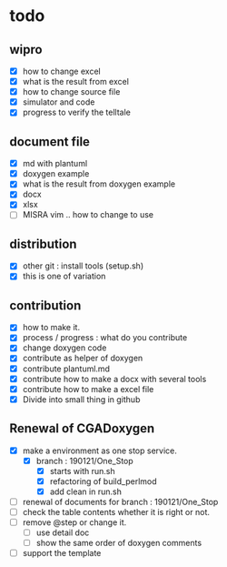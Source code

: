 # todo

## wipro
- [x] how to change excel
- [x] what is the result from excel
- [x] how to change source file
- [x] simulator and code
- [x] progress to verify the telltale

## document file
- [x] md with plantuml
- [x] doxygen example
- [x] what is the result from doxygen example
- [x] docx
- [x] xlsx
- [ ] MISRA vim .. how to change to use

## distribution
- [x] other git : install tools (setup.sh)
- [x] this is one of variation

## contribution
- [x] how to make it.
- [x] process / progress : what do you contribute
- [x] change doxygen code
- [x] contribute as helper of doxygen
- [x] contribute plantuml.md
- [x] contribute how to make a docx with several tools
- [x] contribute how to make a excel file
- [x] Divide into small thing in github

## Renewal of CGADoxygen
- [x] make a environment as one stop service.
    - [x] branch : 190121/One_Stop 
        - [x] starts with run.sh
        - [x] refactoring of build_perlmod
        - [x] add clean in run.sh
- [ ] renewal of documents for branch : 190121/One_Stop 
- [ ] check the table contents whether it is right or not.
- [ ] remove @step  or change it.
    - [ ] use detail doc 
    - [ ] show the same order of doxygen comments
- [ ] support the template
